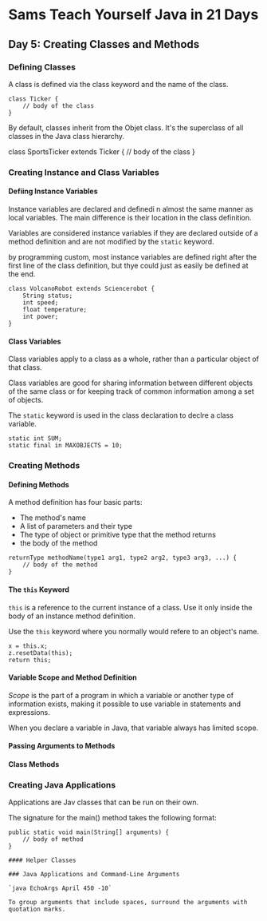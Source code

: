 # Sams Teach Yourself Java in 21 Days

## Day 5: Creating Classes and Methods

### Defining Classes

A class is defined via the class keyword and the name of the class.

```
class Ticker {
    // body of the class
}
```

By default, classes inherit from the Objet class. It's the superclass of all classes in the Java class hierarchy.

class SportsTicker extends Ticker {
    // body of the class
}

### Creating Instance and Class Variables

#### Defiing Instance Variables

Instance variables are declared and definedi n almost the same manner as local variables.
The main difference is their location in the class definition.

Variables are considered instance variables if they are declared outside of a method definition and are not modified by the `static` keyword.

by programming custom, most instance variables are defined right after the first line of the class definition, but thye could just as easily be defined at the end.

```
class VolcanoRobot extends Sciencerobot {
    String status;
    int speed;
    float temperature;
    int power;
}
```

#### Class Variables

Class variables apply to a class as a whole, rather than a particular object of that class.

Class variables are good for sharing information between different objects of the same class or for keeping track of common information among a set of objects.

The `static` keyword is used in the class declaration to declre a class variable.

```
static int SUM;
static final in MAXOBJECTS = 10;
```

### Creating Methods

#### Defining Methods

A method definition has four basic parts:

* The method's name
* A list of parameters and their type
* The type of object or primitive type that the method returns
* the body of the method

```
returnType methodName(type1 arg1, type2 arg2, type3 arg3, ...) {
    // body of the method
}
```

#### The `this` Keyword

`this` is a reference to the current instance of a class. Use it only inside the body of an instance method definition.

Use the `this` keyword where you normally would refere to an object's name.

```
x = this.x;
z.resetData(this);
return this;
```

#### Variable Scope and Method Definition

*Scope* is the part of a program in which a variable or another type of information exists, making it possible to use variable in statements and expressions.

When you declare a variable in Java, that variable always has limited scope.

#### Passing Arguments to Methods

#### Class Methods

### Creating Java Applications

Applications are Jav classes that can be run on their own.

The signature for the main() method takes the following format:

```
public static void main(String[] arguments) {
    // body of method
}

#### Helper Classes

### Java Applications and Command-Line Arguments

`java EchoArgs April 450 -10`

To group arguments that include spaces, surround the arguments with quotation marks.


